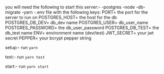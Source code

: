 you will need the following to start this server:-
-postgres
-node
-db-migrate
-yarn
-.env file with the following keys:
PORT= the port for the server to run on
POSTGRES_HOST= the host for the db
POSTGRES_DB_DEV= db_dev name
POSTGRES_USER= db_user_name
POSTGRES_PASSWORD= the db_user_password
POSTGRES_DB_TEST= the db_test name
ENV= environment name (dev/test)
JWT_SECRET= your jwt secret
PEPPER= your bcrypt pepper string

setup:-
run `yarn`

test:-
run `yarn test`

start:-
run `yarn start`
